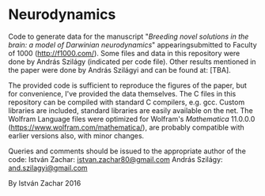 # Neurodynamics
Code to generate data for the manuscript "*Breeding novel solutions in the brain: a model of Darwinian neurodynamics*"
appearingsubmitted to Faculty of 1000 (http://f1000.com/).
Some files and data in this repository were done by András Szilágy (indicated per code file).
Other results mentioned in the paper were done by András Szilágyi and can be found at: [TBA].

The provided code is sufficient to reproduce the figures of the paper, but for convenience, I've provided the data themselves.
The C files in this repository can be compiled with standard C compilers, e.g. gcc. Custom libraries are included, standard libraries are easily available on the net.
The Wolfram Language files were optimized for Wolfram's *Mathematica* 11.0.0.0 (https://www.wolfram.com/mathematica/), are probably compatible with earlier versions also, with minor changes.

Queries and comments should be issued to the appropriate author of the code:
   István Zachar: istvan.zachar80@gmail.com
   András Szilágy: and.szilagyi@gmail.com
   
By István Zachar
2016

